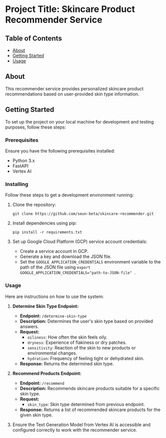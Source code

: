# Project Title: Skincare Product Recommender Service

## Table of Contents

- [About](#about)
- [Getting Started](#getting_started)
- [Usage](#usage)

## About <a name = "about"></a>

This recommender service provides personalized skincare product recommendations based on user-provided skin type information.

## Getting Started <a name = "getting_started"></a>

To set up the project on your local machine for development and testing purposes, follow these steps:

### Prerequisites

Ensure you have the following prerequisites installed:

- Python 3.x
- FastAPI
- Vertex AI

### Installing

Follow these steps to get a development environment running:

1. Clone the repository:
   ```
   git clone https://github.com/seun-beta/skincare-recommender.git
   ```

2. Install dependencies using pip:
   ```
   pip install -r requirements.txt
   ```

3. Set up Google Cloud Platform (GCP) service account credentials:
   - Create a service account in GCP.
   - Generate a key and download the JSON file.
   - Set the `GOOGLE_APPLICATION_CREDENTIALS` environment variable to the path of the JSON file using `export GOOGLE_APPLICATION_CREDENTIALS="path-to-JSON-file"
`.
 
### Usage <a name = "usage"></a>

Here are instructions on how to use the system:

1. **Determine Skin Type Endpoint:**
   - **Endpoint:** `/determine-skin-type`
   - **Description:** Determines the user's skin type based on provided answers.
   - **Request:** 
       - `oiliness`: How often the skin feels oily.
       - `dryness`: Experience of flakiness or dry patches.
       - `sensitivity`: Reaction of the skin to new products or environmental changes.
       - `hydration`: Frequency of feeling tight or dehydrated skin.
   - **Response:** Returns the determined skin type.

2. **Recommend Products Endpoint:**
   - **Endpoint:** `/recommend`
   - **Description:** Recommends skincare products suitable for a specific skin type.
   - **Request:** 
       - `skin_type`: Skin type determined from previous endpoint.
   - **Response:** Returns a list of recommended skincare products for the given skin type.

3. Ensure the Text Generation Model from Vertex AI is accessible and configured correctly to work with the recommender service.

